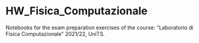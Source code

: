 # HW_Fisica_Computazionale
Notebooks for the exam preparation exercises of the course: "Laboratorio di Fisica Computazionale" 2021/22, UniTS.
